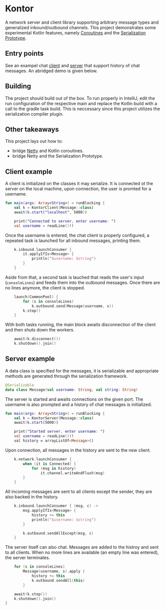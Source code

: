 # Kontor
A network server and client library supporting arbitrary message types and generalized inbound/outbound channels. This project demonstrates some experimental Kotlin features, namely [Coroutines](https://github.com/Kotlin/kotlinx.coroutines) and the [Serialization Prototype](https://github.com/elizarov/KotlinSerializationPrototypePlayground).

## Entry points
See an exampel chat [client](https://github.com/lukashaertel/kontor/blob/master/src/main/kotlin/eu/metatools/kontor/ChatClient.kt) and [server](https://github.com/lukashaertel/kontor/blob/master/src/main/kotlin/eu/metatools/kontor/ChaServer.kt) that support history of chat messages. An abridged demo is given below.

## Building
The project should build out of the box. To run properly in IntelliJ, edit the run configuration of the respective main and replace the Kotlin build with a call to the gradle task build. This is neccessary since this project utilizes the serialization compiler plugin.

## Other takeaways
This project lays out how to:
* bridge [Netty](http://netty.io/) and Kotlin coroutines.
* bridge Netty and the Serialization Prototype.



## Client example
A client is initialized on the classes it may serialize. It is connected ot the server on the local machine, upon connection, the user is promted for a username.

```kotlin
fun main(args: Array<String>) = runBlocking {
    val k = KontorClient(Message::class)
    await(k.start("localhost", 5000))

    print("Connected to server, enter username: ")
    val username = readLine()!!

```

Once the username is entered, the chat client is properly configured, a repeated task is launched for all inbound messages, printing them.

```kotlin
    k.inbound.launchConsumer {
        it.applyIfIs<Message> {
            println("$username: $string")
        }
    }
```

Aside from that, a second task is lauched that reads the user's input (`consoleLines`) and feeds them into the outbound messages. Once there are no lines anymore, the client is stopped.

```kotlin
    launch(CommonPool) {
        for (s in consoleLines)
            k.outbound.send(Message(username, s))
        k.stop()
    }
```

With both tasks running, the main block awaits disconnection of the client and then shuts down the workers.

```kotlin
    await(k.disconnect())
    k.shutdown().join()
```

## Server example 
A data class is specified for the messages, it is serializable and appropriate methods are generated through the serialization framework.

```kotlin
@Serializable
data class Message(val username: String, val string: String)
```

The server is started and awaits connections on the given port. The username is also prompted and a history of chat messages is initialized.

```kotlin
fun main(args: Array<String>) = runBlocking {
    val k = KontorServer(Message::class)
    await(k.start(5000))

    print("Started server, enter username: ")
    val username = readLine()!!
    val history = arrayListOf<Message>()

```

Upon connection, all messages in the history are sent to the new client.

```kotlin
    k.network.launchConsumer {
        when (it is Connected) {
            for (msg in history)
                it.channel.writeAndFlush(msg)
        }
    }

```

All incoming messages are sent to all clients except the sender, they are also backed in the history.

```kotlin
    k.inbound.launchConsumer { (msg, c) ->
        msg.applyIfIs<Message> {
            history += this
            println("$username: $string")
        }

        k.outbound.sendAllExcept(msg, c)
    }


```

The server itself can also chat. Messages are added to the histroy and sent to all clients. When no more lines are available (an empty line was entered), the server terminates.

```kotlin
    for (s in consoleLines)
        Message(username, s).apply {
            history += this
            k.outbound.sendAll(this)
        }

    await(k.stop())
    k.shutdown().join()
}
```
